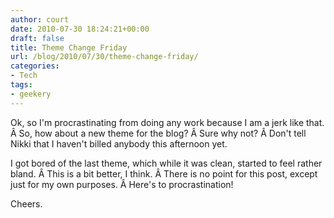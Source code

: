 ```yaml
---
author: court
date: 2010-07-30 18:24:21+00:00
draft: false
title: Theme Change Friday
url: /blog/2010/07/30/theme-change-friday/
categories:
- Tech
tags:
- geekery
---
```


Ok, so I'm procrastinating from doing any work because I am a jerk like that. Â So, how about a new theme for the blog? Â Sure why not? Â Don't tell Nikki that I haven't billed anybody this afternoon yet.

I got bored of the last theme, which while it was clean, started to feel rather bland. Â This is a bit better, I think. Â There is no point for this post, except just for my own purposes. Â Here's to procrastination!

Cheers.
